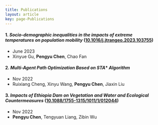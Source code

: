 ```yaml
---
title: Publications
layout: article
key: page-Publications
---
```


#### 1.  *Socio-demographic inequalities in the impacts of extreme temperatures on population mobility* ([10.1016/j.jtrangeo.2023.103755](https://doi.org/10.1016/j.jtrangeo.2023.103755))
- June 2023
- Xinyue Gu, **Pengyu Chen**, Chao Fan

#### 2.  *Multi-Agent Path Optimization Based on STA**  *Algorithm*
- Nov 2022
- Ruixiang Cheng, Xinyu Wang, **Pengyu Chen**, Jiaxin Liu

#### 3.  *Impacts of Ethiopia Dam on Vegetation and Water and Ecological Countermeasures* ([10.1088/1755-1315/1011/1/012044](https://doi.org/10.1088/1755-1315/1011/1/012044))
- Nov 2022
- **Pengyu Chen**, Tengyuan Liang, Zibin Wu
